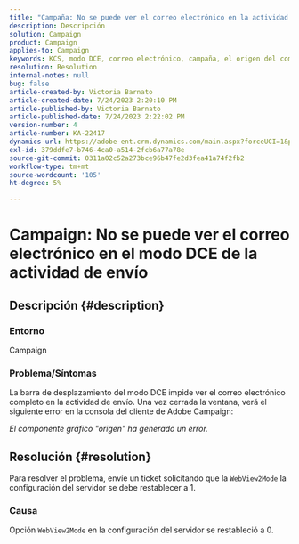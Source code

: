 ```yaml
---
title: "Campaña: No se puede ver el correo electrónico en la actividad de envío en el modo DCE"
description: Descripción
solution: Campaign
product: Campaign
applies-to: Campaign
keywords: KCS, modo DCE, correo electrónico, campaña, el origen del componente gráfico ha generado un error, actividad de envío
resolution: Resolution
internal-notes: null
bug: false
article-created-by: Victoria Barnato
article-created-date: 7/24/2023 2:20:10 PM
article-published-by: Victoria Barnato
article-published-date: 7/24/2023 2:22:02 PM
version-number: 4
article-number: KA-22417
dynamics-url: https://adobe-ent.crm.dynamics.com/main.aspx?forceUCI=1&pagetype=entityrecord&etn=knowledgearticle&id=813ca62e-2d2a-ee11-bdf4-6045bd0065b6
exl-id: 379ddfe7-b746-4ca0-a514-2fcb6a77a78e
source-git-commit: 0311a02c52a273bce96b47fe2d3fea41a74f2fb2
workflow-type: tm+mt
source-wordcount: '105'
ht-degree: 5%

---
```


# Campaign: No se puede ver el correo electrónico en el modo DCE de la actividad de envío

## Descripción {#description}


### Entorno

Campaign

### Problema/Síntomas

La barra de desplazamiento del modo DCE impide ver el correo electrónico completo en la actividad de envío. Una vez cerrada la ventana, verá el siguiente error en la consola del cliente de Adobe Campaign:

*El componente gráfico &quot;origen&quot; ha generado un error.*


## Resolución {#resolution}


Para resolver el problema, envíe un ticket solicitando que la `WebView2Mode` la configuración del servidor se debe restablecer a 1.

### Causa

Opción `WebView2Mode` en la configuración del servidor se restableció a 0.
